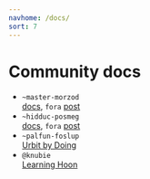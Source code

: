 ```yaml
---
navhome: /docs/
sort: 7
---
```



# Community docs

<div>

<ul>

<li><code>~master-morzod</code>
<br />
<a href="https://mardev.urbit.org/docs/">docs</a>, <code>fora</code> <a href="https://urbit.org/fora/posts/~2016.12.25..06.35.44..a1ec~/">post</a></li>

<li><code>~hidduc-posmeg</code>
<br />
<a href="https://fosnut-dandut.urbit.org/pages/hidducs-notes/tutorial/">docs</a>, <code>fora</code> <a href="https://urbit.org/fora/posts/~2017.2.12..21.54.40..6fde~/">post</a></li>

<li><code>~palfun-foslup</code>
<br />
<a href="https://github.com/Fang-/Urbit-By-Doing">Urbit by Doing</a></li>

<li><code>@knubie</code>
<br />
<a href="https://github.com/knubie/learning-hoon">Learning Hoon</a></li>

</ul>

</div>
